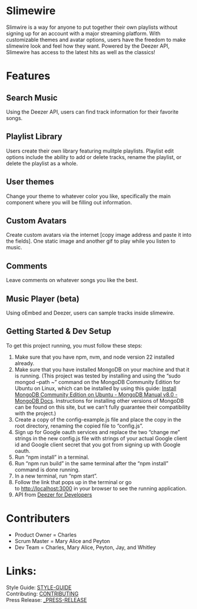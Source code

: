 # Slimewire 
Slimwire is a way for anyone to put together their own playlists without signing up for an account with a major streaming platform. With customizable themes and avatar options, users have the freedom to make slimewire look and feel how they want. Powered by the Deezer API, Slimewire has access to the latest hits as well as the classics!

# Features
## Search Music
Using the Deezer API, users can find track information for their favorite songs.
## Playlist Library
Users create their own library featuring mulitple playlists. Playlist edit options include the ability to add or delete tracks, rename the playlist, or delete the playlist as a whole.
## User themes 
Change your theme to whatever color you like, specifically the main component where you will be filling out information. 
## Custom Avatars
Create custom avatars via the internet [copy image address and paste it into the fields]. One static image and another gif to play while you listen to music.
## Comments
Leave comments on whatever songs you like the best.
## Music Player (beta)
Using oEmbed and Deezer, users can sample tracks inside slimewire.

## Getting Started & Dev Setup
To get this project running, you must follow these steps:
1. Make sure that you have npm, nvm, and node version 22 installed already.
2. Make sure that you have installed MongoDB on your machine and that it is running. (This project was tested by installing and using the “sudo mongod –path ~” command on the MongoDB Community Edition for Ubuntu on Linux, which can be installed by using this guide: [Install MongoDB Community Edition on Ubuntu - MongoDB Manual v8.0 - MongoDB Docs](https://www.mongodb.com/docs/v8.0/tutorial/install-mongodb-on-ubuntu/#std-label-install-mdb-community-ubuntu). Instructions for installing other versions of MongoDB can be found on this site, but we can’t fully guarantee their compatibility with the project.)
3. Create a copy of the config-example.js file and place the copy in the root directory, renaming the copied file to “config.js”.
4. Sign up for Google oauth services and replace the two “change me” strings in the new config.js file with strings of your actual Google client id and Google client secret that you got from signing up with Google oauth.
5. Run “npm install” in a terminal.
6. Run “npm run build” in the same terminal after the “npm install” command is done running.
7. In a new terminal, run “npm start”.
8. Follow the link that pops up in the terminal or go to [http://localhost:3000](http://localhost:3000/) in your browser to see the running application.
9. API from [Deezer for Developers](https://developers.deezer.com/api)

# Contributers
- Product Owner = Charles
- Scrum Master = Mary Alice and Peyton
- Dev Team = Charles, Mary Alice, Peyton, Jay, and Whitley


# Links:  
Style Guide: [STYLE-GUIDE](STYLE-GUIDE.md)  
Contributing: [CONTRIBUTING](CONTRIBUTING.md)  
Press Release: [_PRESS-RELEASE](_PRESS-RELEASE.md)  